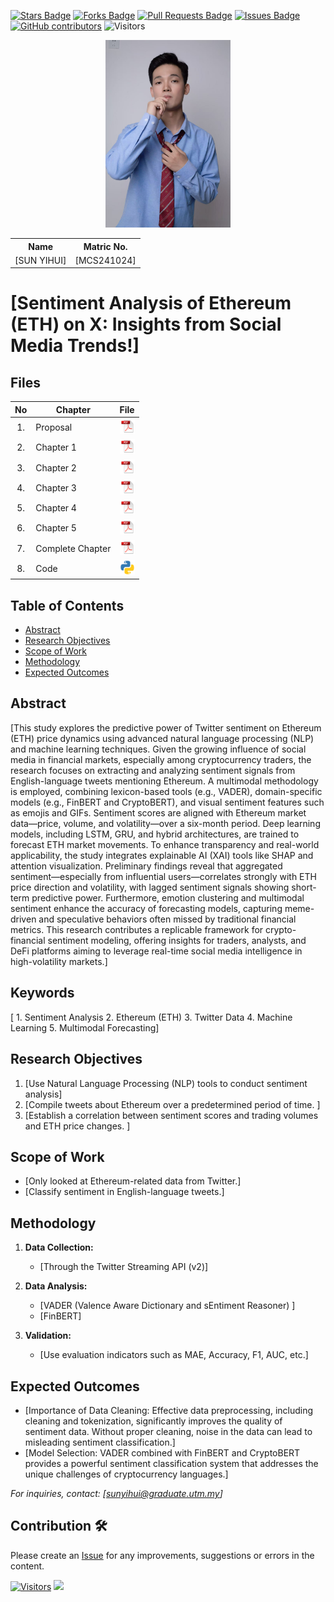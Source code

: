 <a href="https://github.com/drshahizan/research-design/stargazers"><img src="https://img.shields.io/github/stars/drshahizan/research-design" alt="Stars Badge"/></a>
<a href="https://github.com/drshahizan/research-design/network/members"><img src="https://img.shields.io/github/forks/drshahizan/research-design" alt="Forks Badge"/></a>
<a href="https://github.com/drshahizan/research-design/pulls"><img src="https://img.shields.io/github/issues-pr/drshahizan/research-design" alt="Pull Requests Badge"/></a>
<a href="https://github.com/drshahizan/research-design"><img src="https://img.shields.io/github/issues/drshahizan/research-design" alt="Issues Badge"/></a>
<a href="https://github.com/drshahizan/research-design/graphs/contributors"><img alt="GitHub contributors" src="https://img.shields.io/github/contributors/drshahizan/research-design?color=2b9348"></a>
![Visitors](https://api.visitorbadge.io/api/visitors?path=https%3A%2F%2Fgithub.com%2Fdrshahizan%2BDM&labelColor=%23d9e3f0&countColor=%23697689&style=flat)

<p align="center">
  <img height="300px" src="https://github.com/JasonSun-UTM/Sun-Yihui/raw/main/images/WechatIMG586.jpg">
</p>

<table align="center">
  <tr>
    <th>Name</th>
    <th>Matric No.</th>
  </tr>
  <tr>
    <td>[SUN YIHUI]</td>
    <td>[MCS241024]</td>
  </tr>
</table>

# [Sentiment Analysis of Ethereum (ETH) on X: Insights from Social Media Trends!]

## Files

| No  | Chapter     |                                                 File |
| :-: | ---------- | :---------------------------------------------------------------------------------------------------: |
|  1.  | Proposal | <a href="proposal/"><img src="img/pdf.svg" width="24px" height="24px"></a> |
|  2.  | Chapter 1 | <a href="c1/Chap1_SUNYIHUI.pdf"><img src="img/pdf.svg" width="24px" height="24px"></a> |
|  3.  | Chapter 2 | <a href="c2/Chapter2_SUNYIHUI.pdf"><img src="img/pdf.svg" width="24px" height="24px"></a> |
|  4.  | Chapter 3 | <a href="c3/Chapter3.pdf"><img src="img/pdf.svg" width="24px" height="24px"></a> |
|  5.  | Chapter 4 | <a href="c4/Chapter4.pdf"><img src="img/pdf.svg" width="24px" height="24px"></a> |
|  6.  | Chapter 5 | <a href="c5/chapter5.pdf"><img src="img/pdf.svg" width="24px" height="24px"></a> |
|  7.  | Complete Chapter | <a href="CompleteChapters/AllChapter_sunyihui.pdf"><img src="img/pdf.svg" width="24px" height="24px"></a> |
|  8.  | Code | <a href="code/"><img src="img/python_icon.png" width="24px" height="24px"></a> |


## Table of Contents
- [Abstract](#abstract)
- [Research Objectives](#research-objectives)
- [Scope of Work](#scope-of-work)
- [Methodology](#methodology)
- [Expected Outcomes](#expected-outcomes)

## Abstract

[This study explores the predictive power of Twitter sentiment on Ethereum (ETH) price dynamics using advanced natural language processing (NLP) and machine learning techniques. Given the growing influence of social media in financial markets, especially among cryptocurrency traders, the research focuses on extracting and analyzing sentiment signals from English-language tweets mentioning Ethereum. A multimodal methodology is employed, combining lexicon-based tools (e.g., VADER), domain-specific models (e.g., FinBERT and CryptoBERT), and visual sentiment features such as emojis and GIFs. Sentiment scores are aligned with Ethereum market data—price, volume, and volatility—over a six-month period. Deep learning models, including LSTM, GRU, and hybrid architectures, are trained to forecast ETH market movements. To enhance transparency and real-world applicability, the study integrates explainable AI (XAI) tools like SHAP and attention visualization. Preliminary findings reveal that aggregated sentiment—especially from influential users—correlates strongly with ETH price direction and volatility, with lagged sentiment signals showing short-term predictive power. Furthermore, emotion clustering and multimodal sentiment enhance the accuracy of forecasting models, capturing meme-driven and speculative behaviors often missed by traditional financial metrics. This research contributes a replicable framework for crypto-financial sentiment modeling, offering insights for traders, analysts, and DeFi platforms aiming to leverage real-time social media intelligence in high-volatility markets.]

## Keywords

[	1.	Sentiment Analysis
	2.	Ethereum (ETH)
	3.	Twitter Data
	4.	Machine Learning
	5.	Multimodal Forecasting]

## Research Objectives

1. [Use Natural Language Processing (NLP) tools to conduct sentiment analysis]
2. [Compile tweets about Ethereum over a predetermined period of time. ]
3. [Establish a correlation between sentiment scores and trading volumes and ETH price changes. ]

## Scope of Work
- [Only looked at Ethereum-related data from Twitter.]
- [Classify sentiment in English-language tweets.]

## Methodology

1. **Data Collection:**
   - [Through the Twitter Streaming API (v2)]

2. **Data Analysis:**
   - [VADER (Valence Aware Dictionary and sEntiment Reasoner) ]
   - [FinBERT] 


3. **Validation:**
   - [Use evaluation indicators such as MAE, Accuracy, F1, AUC, etc.]

## Expected Outcomes

- [Importance of Data Cleaning: Effective data preprocessing, including cleaning and tokenization, significantly improves the quality of sentiment data. Without proper cleaning, noise in the data can lead to misleading sentiment classification.]
- [Model Selection: VADER combined with FinBERT and CryptoBERT provides a powerful sentiment classification system that addresses the unique challenges of cryptocurrency languages.]

*For inquiries, contact: [sunyihui@graduate.utm.my]*

 




## Contribution 🛠️
Please create an [Issue](https://github.com/drshahizan/research-design/issues) for any improvements, suggestions or errors in the content.

[![Visitors](https://api.visitorbadge.io/api/visitors?path=https%3A%2F%2Fgithub.com%2Fdrshahizan&labelColor=%23697689&countColor=%23555555&style=plastic)](https://visitorbadge.io/status?path=https%3A%2F%2Fgithub.com%2Fdrshahizan)
![](https://hit.yhype.me/github/profile?user_id=81284918)

